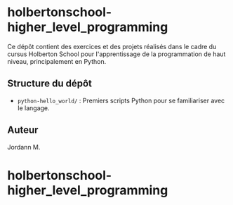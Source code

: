 # holbertonschool-higher_level_programming

Ce dépôt contient des exercices et des projets réalisés dans le cadre du cursus Holberton School pour l'apprentissage de la programmation de haut niveau, principalement en Python.

## Structure du dépôt

- `python-hello_world/` : Premiers scripts Python pour se familiariser avec le langage.

## Auteur

Jordann M.
# holbertonschool-higher_level_programming
